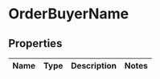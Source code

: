 
# OrderBuyerName

## Properties
Name | Type | Description | Notes
------------ | ------------- | ------------- | -------------



